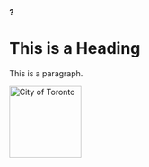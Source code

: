 <head>
<b>?</b>
</head>
<body>

<h1>This is a Heading</h1>
<p>This is a paragraph.</p>

<img src="https://pixabay.com/en/buildings-can-cn-tower-canada-2297210/" alt="City of Toronto" style="width:128px;height:128px;">
</body>
